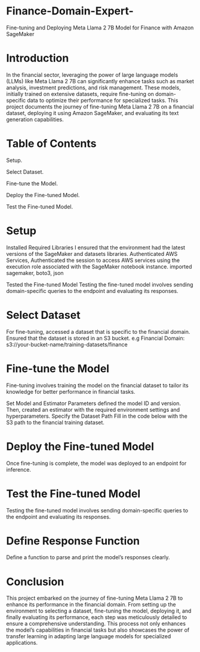 # Finance-Domain-Expert-
Fine-tuning and Deploying Meta Llama 2 7B Model for Finance with Amazon SageMaker
# Introduction
In the financial sector, leveraging the power of large language models (LLMs) like Meta Llama 2 7B can significantly enhance tasks such as market analysis, investment predictions, and risk management. These models, initially trained on extensive datasets, require fine-tuning on domain-specific data to optimize their performance for specialized tasks. This project documents the journey of fine-tuning Meta Llama 2 7B on a financial dataset, deploying it using Amazon SageMaker, and evaluating its text generation capabilities.
# Table of Contents
Setup.

Select Dataset.

Fine-tune the Model.

Deploy the Fine-tuned Model.

Test the Fine-tuned Model.


# Setup
Installed Required Libraries
I ensured that the environment had the latest versions of the SageMaker and datasets libraries.
Authenticated AWS Services,
Authenticated the session to access AWS services using the execution role associated with the SageMaker notebook instance.
imported sagemaker, boto3, json

Tested the Fine-tuned Model
Testing the fine-tuned model involves sending domain-specific queries to the endpoint and evaluating its responses.



# Select Dataset
For fine-tuning, accessed a dataset that is specific to the financial domain. Ensured that the dataset is stored in an S3 bucket. e.g
Financial Domain: s3://your-bucket-name/training-datasets/finance

# Fine-tune the Model
Fine-tuning involves training the model on the financial dataset to tailor its knowledge for better performance in financial tasks.

Set Model and Estimator Parameters
defined the model ID and version. Then, created an estimator with the required environment settings and hyperparameters.
Specify the Dataset Path
Fill in the code below with the S3 path to the financial training dataset.

# Deploy the Fine-tuned Model
Once fine-tuning is complete,  the model was deployed to an endpoint for inference.

# Test the Fine-tuned Model
Testing the fine-tuned model involves sending domain-specific queries to the endpoint and evaluating its responses.

# Define Response Function
Define a function to parse and print the model’s responses clearly.


# Conclusion
This project embarked on the journey of fine-tuning Meta Llama 2 7B to enhance its performance in the financial domain. From setting up the environment to selecting a dataset, fine-tuning the model, deploying it, and finally evaluating its performance, each step was meticulously detailed to ensure a comprehensive understanding. This process not only enhances the model’s capabilities in financial tasks but also showcases the power of transfer learning in adapting large language models for specialized applications.

